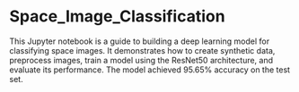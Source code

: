 # Space_Image_Classification
This Jupyter notebook is a guide to building a deep learning model for classifying space images. It demonstrates how to create synthetic data, preprocess images, train a model using the ResNet50 architecture, and evaluate its performance. The model achieved 95.65% accuracy on the test set.

